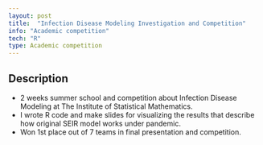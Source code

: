 ```yaml
---
layout: post
title:  "Infection Disease Modeling Investigation and Competition"
info: "Academic competition"
tech: "R"
type: Academic competition
---
```


## Description
* 2 weeks summer school and competition about Infection Disease Modeling at The Institute of Statistical Mathematics.
* I wrote R code and make slides for visualizing the results that describe how original SEIR model works under pandemic.
* Won 1st place out of 7 teams in final presentation and competition.
